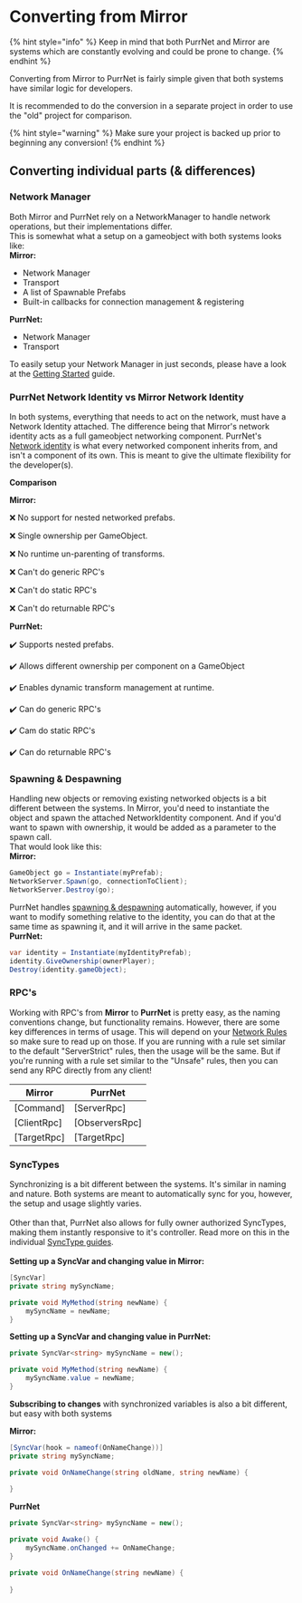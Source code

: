 # Converting from Mirror

{% hint style="info" %}
Keep in mind that both PurrNet and Mirror are systems which are constantly evolving and could be prone to change.
{% endhint %}

Converting from Mirror to PurrNet is fairly simple given that both systems have similar logic for developers.

It is recommended to do the conversion in a separate project in order to use the "old" project for comparison.

{% hint style="warning" %}
Make sure your project is backed up prior to beginning any conversion!
{% endhint %}

## Converting individual parts (& differences)

### Network Manager

Both Mirror and PurrNet rely on a NetworkManager to handle network operations, but their implementations differ. \
This is somewhat what a setup on a gameobject with both systems looks like:\
**Mirror:**

* Network Manager
* Transport
* A list of Spawnable Prefabs
* Built-in callbacks for connection management & registering

**PurrNet:**

* Network Manager
* Transport

To easily setup your Network Manager in just seconds, please have a look at the [Getting Started](../getting-started.md) guide.

### PurrNet Network Identity vs Mirror Network Identity

In both systems, everything that needs to act on the network, must have a Network Identity attached. The difference being that Mirror's network identity acts as a full gameobject networking component. PurrNet's [Network identity](../../systems-and-modules/network-identity/) is what every networked component inherits from, and isn't a component of its own. This is meant to give the ultimate flexibility for the developer(s).

**Comparison**

**Mirror:**

❌ No support for nested networked prefabs.

❌ Single ownership per GameObject.

❌ No runtime un-parenting of transforms.

❌ Can't do generic RPC's

❌ Can't do static RPC's

❌ Can't do returnable RPC's

**PurrNet:**

✔️ Supports nested prefabs.

✔️ Allows different ownership per component on a GameObject

✔️ Enables dynamic transform management at runtime.

✔️ Can do generic RPC's

✔️ Cam do static RPC's

✔️ Can do returnable RPC's

### Spawning & Despawning

Handling new objects or removing existing networked objects is a bit different between the systems. In Mirror, you'd need to instantiate the object and spawn the attached NetworkIdentity component. And if you'd want to spawn with ownership, it would be added as a parameter to the spawn call. \
That would look like this:\
**Mirror:**

```csharp
GameObject go = Instantiate(myPrefab);
NetworkServer.Spawn(go, connectionToClient);
NetworkServer.Destroy(go);
```

PurrNet handles [spawning & despawning](../../systems-and-modules/network-identity/spawning-and-despawning/) automatically, however, if you want to modify something relative to the identity, you can do that at the same time as spawning it, and it will arrive in the same packet.\
**PurrNet:**

```csharp
var identity = Instantiate(myIdentityPrefab);
identity.GiveOwnership(ownerPlayer);
Destroy(identity.gameObject);
```

### RPC's

Working with RPC's from **Mirror** to **PurrNet** is pretty easy, as the naming conventions change, but functionality remains. However, there are some key differences in terms of usage. This will depend on your [Network Rules](../../systems-and-modules/network-manager/network-rules.md) so make sure to read up on those. If you are running with a rule set similar to the default "ServerStrict" rules, then the usage will be the same. But if you're running with a rule set similar to the "Unsafe" rules, then you can send any RPC directly from any client!

| Mirror       | PurrNet         |
| ------------ | --------------- |
| \[Command]   | \[ServerRpc]    |
| \[ClientRpc] | \[ObserversRpc] |
| \[TargetRpc] | \[TargetRpc]    |

### SyncTypes

Synchronizing is a bit different between the systems. It's similar in naming and nature. Both systems are meant to automatically sync for you, however, the setup and usage slightly varies.\
\
Other than that, PurrNet also allows for fully owner authorized SyncTypes, making them instantly responsive to it's controller. Read more on this in the individual [SyncType guides](../../systems-and-modules/network-modules/sync-types/).\
\
**Setting up a SyncVar and changing value in Mirror:**

```csharp
[SyncVar]
private string mySyncName;

private void MyMethod(string newName) {
    mySyncName = newName;
}
```

**Setting up a SyncVar and changing value in PurrNet:**

```csharp
private SyncVar<string> mySyncName = new();

private void MyMethod(string newName) {
    mySyncName.value = newName;
}
```

**Subscribing to changes** with synchronized variables is also a bit different, but easy with both systems

**Mirror:**

```csharp
[SyncVar(hook = nameof(OnNameChange))]
private string mySyncName;

private void OnNameChange(string oldName, string newName) {
    
}
```

**PurrNet**

```csharp
private SyncVar<string> mySyncName = new();

private void Awake() {
    mySyncName.onChanged += OnNameChange;
}

private void OnNameChange(string newName) {
    
}
```
